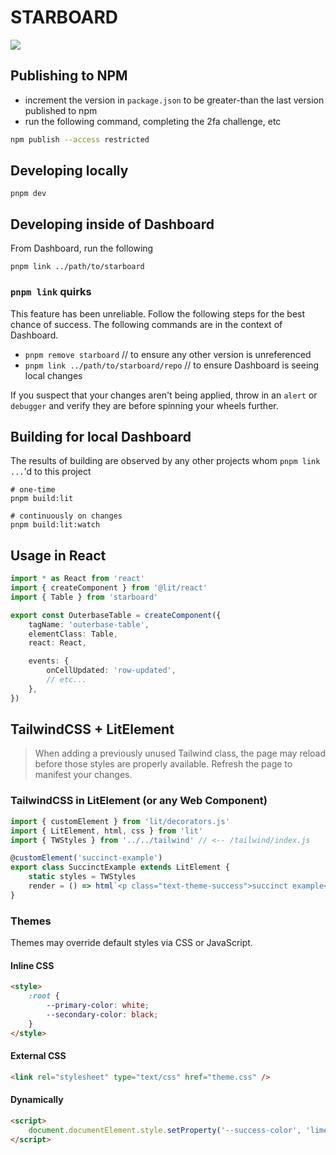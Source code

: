 # STARBOARD

![](https://cdn.theasc.com/Spaceballs-Eagle-5.jpg)

## Publishing to NPM

-   increment the version in `package.json` to be greater-than the last version published to npm
-   run the following command, completing the 2fa challenge, etc

```sh
npm publish --access restricted
```

## Developing locally

```
pnpm dev
```

## Developing inside of Dashboard

From Dashboard, run the following

```
pnpm link ../path/to/starboard
```

### `pnpm link` quirks

This feature has been unreliable. Follow the following steps for the best chance of success. The following commands are in the context of Dashboard.

-   `pnpm remove starboard` // to ensure any other version is unreferenced
-   `pnpm link ../path/to/starboard/repo` // to ensure Dashboard is seeing local changes

If you suspect that your changes aren't being applied, throw in an `alert` or `debugger` and verify they are before spinning your wheels further.

## Building for local Dashboard

The results of building are observed by any other projects whom `pnpm link ...`'d to this project

```
# one-time
pnpm build:lit

# continuously on changes
pnpm build:lit:watch
```

## Usage in React

```ts
import * as React from 'react'
import { createComponent } from '@lit/react'
import { Table } from 'starboard'

export const OuterbaseTable = createComponent({
    tagName: 'outerbase-table',
    elementClass: Table,
    react: React,

    events: {
        onCellUpdated: 'row-updated',
        // etc...
    },
})
```

## TailwindCSS + LitElement

> When adding a previously unused Tailwind class, the page may reload before those styles are properly available. Refresh the page to manifest your changes.

### TailwindCSS in LitElement (or any Web Component)

```ts
import { customElement } from 'lit/decorators.js'
import { LitElement, html, css } from 'lit'
import { TWStyles } from '../../tailwind' // <-- /tailwind/index.js

@customElement('succinct-example')
export class SuccinctExample extends LitElement {
    static styles = TWStyles
    render = () => html`<p class="text-theme-success">succinct example</p>`
}
```

### Themes

Themes may override default styles via CSS or JavaScript.

#### Inline CSS

```html
<style>
    :root {
        --primary-color: white;
        --secondary-color: black;
    }
</style>
```

#### External CSS

```html
<link rel="stylesheet" type="text/css" href="theme.css" />
```

#### Dynamically

```html
<script>
    document.documentElement.style.setProperty('--success-color', 'lime')
</script>
```

